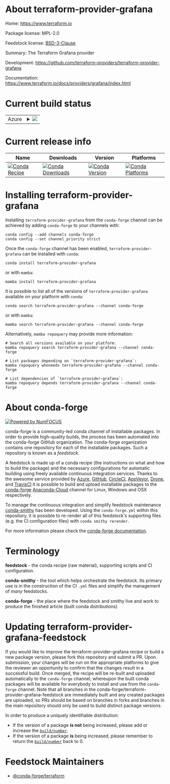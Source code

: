 About terraform-provider-grafana
================================

Home: https://www.terraform.io

Package license: MPL-2.0

Feedstock license: [BSD-3-Clause](https://github.com/conda-forge/terraform-provider-grafana-feedstock/blob/main/LICENSE.txt)

Summary: The Terraform Grafana provider

Development: https://github.com/terraform-providers/terraform-provider-grafana

Documentation: https://www.terraform.io/docs/providers/grafana/index.html

Current build status
====================


<table>
    
  <tr>
    <td>Azure</td>
    <td>
      <details>
        <summary>
          <a href="https://dev.azure.com/conda-forge/feedstock-builds/_build/latest?definitionId=2022&branchName=main">
            <img src="https://dev.azure.com/conda-forge/feedstock-builds/_apis/build/status/terraform-provider-grafana-feedstock?branchName=main">
          </a>
        </summary>
        <table>
          <thead><tr><th>Variant</th><th>Status</th></tr></thead>
          <tbody><tr>
              <td>linux_64</td>
              <td>
                <a href="https://dev.azure.com/conda-forge/feedstock-builds/_build/latest?definitionId=2022&branchName=main">
                  <img src="https://dev.azure.com/conda-forge/feedstock-builds/_apis/build/status/terraform-provider-grafana-feedstock?branchName=main&jobName=linux&configuration=linux_64_" alt="variant">
                </a>
              </td>
            </tr><tr>
              <td>osx_64</td>
              <td>
                <a href="https://dev.azure.com/conda-forge/feedstock-builds/_build/latest?definitionId=2022&branchName=main">
                  <img src="https://dev.azure.com/conda-forge/feedstock-builds/_apis/build/status/terraform-provider-grafana-feedstock?branchName=main&jobName=osx&configuration=osx_64_" alt="variant">
                </a>
              </td>
            </tr><tr>
              <td>win_64</td>
              <td>
                <a href="https://dev.azure.com/conda-forge/feedstock-builds/_build/latest?definitionId=2022&branchName=main">
                  <img src="https://dev.azure.com/conda-forge/feedstock-builds/_apis/build/status/terraform-provider-grafana-feedstock?branchName=main&jobName=win&configuration=win_64_" alt="variant">
                </a>
              </td>
            </tr>
          </tbody>
        </table>
      </details>
    </td>
  </tr>
</table>

Current release info
====================

| Name | Downloads | Version | Platforms |
| --- | --- | --- | --- |
| [![Conda Recipe](https://img.shields.io/badge/recipe-terraform--provider--grafana-green.svg)](https://anaconda.org/conda-forge/terraform-provider-grafana) | [![Conda Downloads](https://img.shields.io/conda/dn/conda-forge/terraform-provider-grafana.svg)](https://anaconda.org/conda-forge/terraform-provider-grafana) | [![Conda Version](https://img.shields.io/conda/vn/conda-forge/terraform-provider-grafana.svg)](https://anaconda.org/conda-forge/terraform-provider-grafana) | [![Conda Platforms](https://img.shields.io/conda/pn/conda-forge/terraform-provider-grafana.svg)](https://anaconda.org/conda-forge/terraform-provider-grafana) |

Installing terraform-provider-grafana
=====================================

Installing `terraform-provider-grafana` from the `conda-forge` channel can be achieved by adding `conda-forge` to your channels with:

```
conda config --add channels conda-forge
conda config --set channel_priority strict
```

Once the `conda-forge` channel has been enabled, `terraform-provider-grafana` can be installed with `conda`:

```
conda install terraform-provider-grafana
```

or with `mamba`:

```
mamba install terraform-provider-grafana
```

It is possible to list all of the versions of `terraform-provider-grafana` available on your platform with `conda`:

```
conda search terraform-provider-grafana --channel conda-forge
```

or with `mamba`:

```
mamba search terraform-provider-grafana --channel conda-forge
```

Alternatively, `mamba repoquery` may provide more information:

```
# Search all versions available on your platform:
mamba repoquery search terraform-provider-grafana --channel conda-forge

# List packages depending on `terraform-provider-grafana`:
mamba repoquery whoneeds terraform-provider-grafana --channel conda-forge

# List dependencies of `terraform-provider-grafana`:
mamba repoquery depends terraform-provider-grafana --channel conda-forge
```


About conda-forge
=================

[![Powered by
NumFOCUS](https://img.shields.io/badge/powered%20by-NumFOCUS-orange.svg?style=flat&colorA=E1523D&colorB=007D8A)](https://numfocus.org)

conda-forge is a community-led conda channel of installable packages.
In order to provide high-quality builds, the process has been automated into the
conda-forge GitHub organization. The conda-forge organization contains one repository
for each of the installable packages. Such a repository is known as a *feedstock*.

A feedstock is made up of a conda recipe (the instructions on what and how to build
the package) and the necessary configurations for automatic building using freely
available continuous integration services. Thanks to the awesome service provided by
[Azure](https://azure.microsoft.com/en-us/services/devops/), [GitHub](https://github.com/),
[CircleCI](https://circleci.com/), [AppVeyor](https://www.appveyor.com/),
[Drone](https://cloud.drone.io/welcome), and [TravisCI](https://travis-ci.com/)
it is possible to build and upload installable packages to the
[conda-forge](https://anaconda.org/conda-forge) [Anaconda-Cloud](https://anaconda.org/)
channel for Linux, Windows and OSX respectively.

To manage the continuous integration and simplify feedstock maintenance
[conda-smithy](https://github.com/conda-forge/conda-smithy) has been developed.
Using the ``conda-forge.yml`` within this repository, it is possible to re-render all of
this feedstock's supporting files (e.g. the CI configuration files) with ``conda smithy rerender``.

For more information please check the [conda-forge documentation](https://conda-forge.org/docs/).

Terminology
===========

**feedstock** - the conda recipe (raw material), supporting scripts and CI configuration.

**conda-smithy** - the tool which helps orchestrate the feedstock.
                   Its primary use is in the construction of the CI ``.yml`` files
                   and simplify the management of *many* feedstocks.

**conda-forge** - the place where the feedstock and smithy live and work to
                  produce the finished article (built conda distributions)


Updating terraform-provider-grafana-feedstock
=============================================

If you would like to improve the terraform-provider-grafana recipe or build a new
package version, please fork this repository and submit a PR. Upon submission,
your changes will be run on the appropriate platforms to give the reviewer an
opportunity to confirm that the changes result in a successful build. Once
merged, the recipe will be re-built and uploaded automatically to the
`conda-forge` channel, whereupon the built conda packages will be available for
everybody to install and use from the `conda-forge` channel.
Note that all branches in the conda-forge/terraform-provider-grafana-feedstock are
immediately built and any created packages are uploaded, so PRs should be based
on branches in forks and branches in the main repository should only be used to
build distinct package versions.

In order to produce a uniquely identifiable distribution:
 * If the version of a package **is not** being increased, please add or increase
   the [``build/number``](https://docs.conda.io/projects/conda-build/en/latest/resources/define-metadata.html#build-number-and-string).
 * If the version of a package **is** being increased, please remember to return
   the [``build/number``](https://docs.conda.io/projects/conda-build/en/latest/resources/define-metadata.html#build-number-and-string)
   back to 0.

Feedstock Maintainers
=====================

* [@conda-forge/terraform](https://github.com/conda-forge/terraform/)

